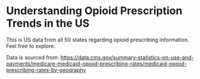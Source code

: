 # Understanding Opioid Prescription Trends in the US


This is US data from all 50 states regarding opioid prescribing information. Feel free to explore. 

Data is sourced from: https://data.cms.gov/summary-statistics-on-use-and-payments/medicare-medicaid-opioid-prescribing-rates/medicaid-opioid-prescribing-rates-by-geography
